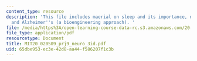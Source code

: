 ```yaml
---
content_type: resource
description: 'This file includes maerial on sleep and its importance, neuron regeneration,
  and Alzheimer''s (a bioengineering approach). '
file: /media/https%3A/open-learning-course-data-rc.s3.amazonaws.com/20-020-introduction-to-biological-engineering-design-spring-2009/65dbe953ec3e42d8aa44f586207f1c3b_MIT20_020S09_prj9_neuro_3id.pdf
file_type: application/pdf
resourcetype: Document
title: MIT20_020S09_prj9_neuro_3id.pdf
uid: 65dbe953-ec3e-42d8-aa44-f586207f1c3b
---
```

